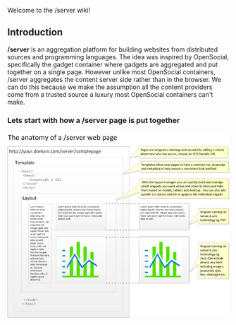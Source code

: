 Welcome to the /server wiki!

## Introduction
**/server** is an aggregation platform for building websites from distributed sources and programming languages.  The idea was inspired by OpenSocial, specifically the gadget container where gadgets are aggregated and put together on a single page.  However unlike most OpenSocial containers, /server aggregates the content server side rather than in the browser.  We can do this because we make the assumption all the content providers come from a trusted source a luxury most OpenSocial containers can't make.

### Lets start with how a /server page is put together

![The anatomy of a /server page](https://github.com/Footprint-Labs/slash-server/blob/master/doc/page_anatomy.png?raw=true)